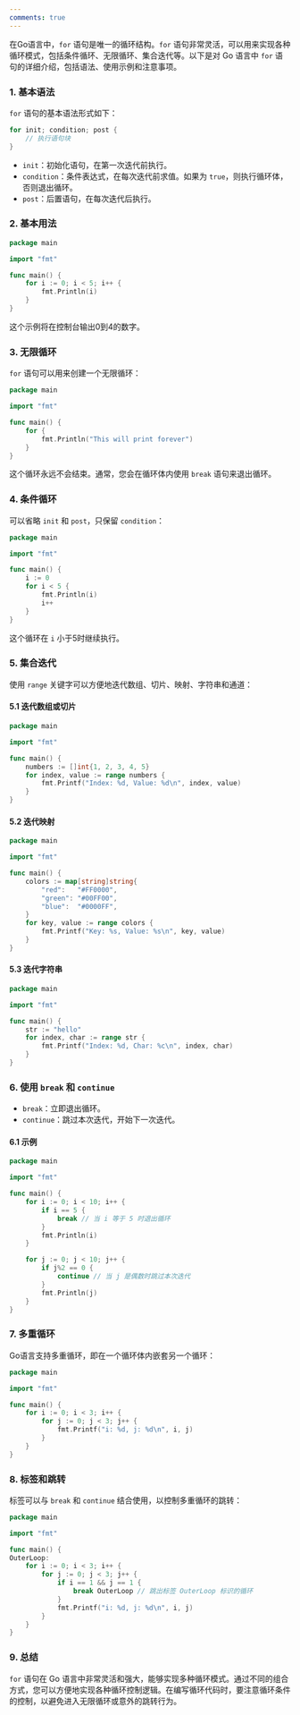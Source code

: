 ```yaml
---
comments: true
---
```


在Go语言中，`for` 语句是唯一的循环结构。`for` 语句非常灵活，可以用来实现各种循环模式，包括条件循环、无限循环、集合迭代等。以下是对 Go 语言中 `for` 语句的详细介绍，包括语法、使用示例和注意事项。

### 1. 基本语法

`for` 语句的基本语法形式如下：

```go
for init; condition; post {
    // 执行语句块
}
```

- `init`：初始化语句，在第一次迭代前执行。
- `condition`：条件表达式，在每次迭代前求值。如果为 `true`，则执行循环体，否则退出循环。
- `post`：后置语句，在每次迭代后执行。

### 2. 基本用法

```go
package main

import "fmt"

func main() {
    for i := 0; i < 5; i++ {
        fmt.Println(i)
    }
}
```
这个示例将在控制台输出0到4的数字。

### 3. 无限循环

`for` 语句可以用来创建一个无限循环：

```go
package main

import "fmt"

func main() {
    for {
        fmt.Println("This will print forever")
    }
}
```
这个循环永远不会结束。通常，您会在循环体内使用 `break` 语句来退出循环。

### 4. 条件循环

可以省略 `init` 和 `post`，只保留 `condition`：

```go
package main

import "fmt"

func main() {
    i := 0
    for i < 5 {
        fmt.Println(i)
        i++
    }
}
```
这个循环在 `i` 小于5时继续执行。

### 5. 集合迭代

使用 `range` 关键字可以方便地迭代数组、切片、映射、字符串和通道：

#### 5.1 迭代数组或切片

```go
package main

import "fmt"

func main() {
    numbers := []int{1, 2, 3, 4, 5}
    for index, value := range numbers {
        fmt.Printf("Index: %d, Value: %d\n", index, value)
    }
}
```

#### 5.2 迭代映射

```go
package main

import "fmt"

func main() {
    colors := map[string]string{
        "red":   "#FF0000",
        "green": "#00FF00",
        "blue":  "#0000FF",
    }
    for key, value := range colors {
        fmt.Printf("Key: %s, Value: %s\n", key, value)
    }
}
```

#### 5.3 迭代字符串

```go
package main

import "fmt"

func main() {
    str := "hello"
    for index, char := range str {
        fmt.Printf("Index: %d, Char: %c\n", index, char)
    }
}
```

### 6. 使用 `break` 和 `continue`

- `break`：立即退出循环。
- `continue`：跳过本次迭代，开始下一次迭代。

#### 6.1 示例

```go
package main

import "fmt"

func main() {
    for i := 0; i < 10; i++ {
        if i == 5 {
            break // 当 i 等于 5 时退出循环
        }
        fmt.Println(i)
    }

    for j := 0; j < 10; j++ {
        if j%2 == 0 {
            continue // 当 j 是偶数时跳过本次迭代
        }
        fmt.Println(j)
    }
}
```

### 7. 多重循环

Go语言支持多重循环，即在一个循环体内嵌套另一个循环：

```go
package main

import "fmt"

func main() {
    for i := 0; i < 3; i++ {
        for j := 0; j < 3; j++ {
            fmt.Printf("i: %d, j: %d\n", i, j)
        }
    }
}
```

### 8. 标签和跳转

标签可以与 `break` 和 `continue` 结合使用，以控制多重循环的跳转：

```go
package main

import "fmt"

func main() {
OuterLoop:
    for i := 0; i < 3; i++ {
        for j := 0; j < 3; j++ {
            if i == 1 && j == 1 {
                break OuterLoop // 跳出标签 OuterLoop 标识的循环
            }
            fmt.Printf("i: %d, j: %d\n", i, j)
        }
    }
}
```

### 9. 总结

`for` 语句在 Go 语言中非常灵活和强大，能够实现多种循环模式。通过不同的组合方式，您可以方便地实现各种循环控制逻辑。在编写循环代码时，要注意循环条件的控制，以避免进入无限循环或意外的跳转行为。